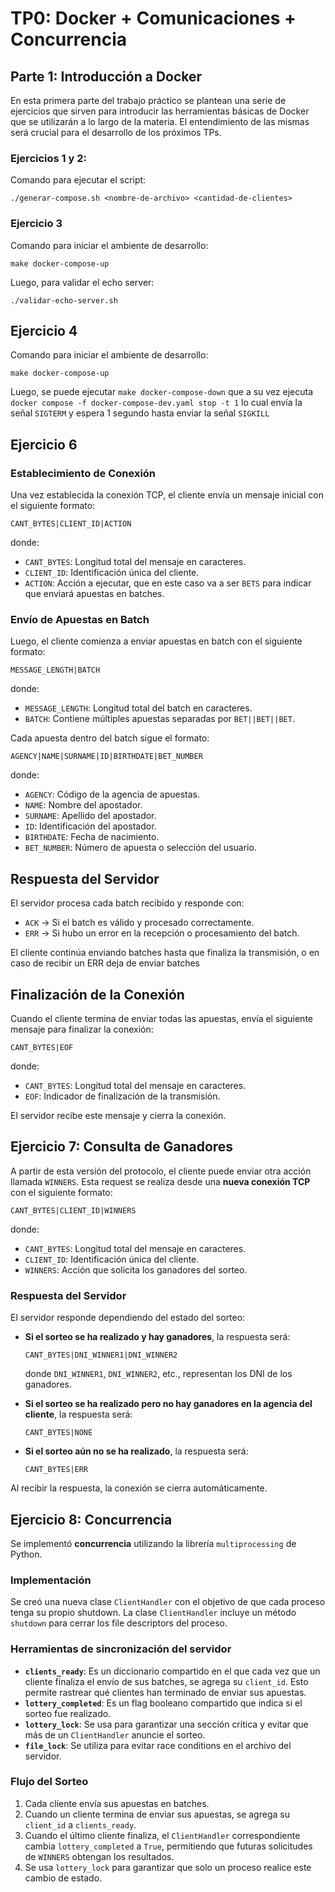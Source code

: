# TP0: Docker + Comunicaciones + Concurrencia

## Parte 1: Introducción a Docker
En esta primera parte del trabajo práctico se plantean una serie de ejercicios que sirven para introducir las herramientas básicas de Docker que se utilizarán a lo largo de la materia. El entendimiento de las mismas será crucial para el desarrollo de los próximos TPs.

### Ejercicios 1 y 2:
Comando para ejecutar el script:

`./generar-compose.sh <nombre-de-archivo> <cantidad-de-clientes>`

### Ejercicio 3
Comando para iniciar el ambiente de desarrollo:

`make docker-compose-up`

Luego, para validar el echo server:

`./validar-echo-server.sh`

## Ejercicio 4
Comando para iniciar el ambiente de desarrollo:

`make docker-compose-up`

Luego, se puede ejecutar `make docker-compose-down` que a su vez ejecuta `docker compose -f docker-compose-dev.yaml stop -t 1` lo cual envía la señal `SIGTERM` y espera 1 segundo hasta enviar la señal `SIGKILL`


## Ejercicio 6
### Establecimiento de Conexión
Una vez establecida la conexión TCP, el cliente envía un mensaje inicial con el siguiente formato:

```
CANT_BYTES|CLIENT_ID|ACTION
```

donde:
- `CANT_BYTES`: Longitud total del mensaje en caracteres.
- `CLIENT_ID`: Identificación única del cliente.
- `ACTION`: Acción a ejecutar, que en este caso va a ser `BETS` para indicar que enviará apuestas en batches.

### Envío de Apuestas en Batch
Luego, el cliente comienza a enviar apuestas en batch con el siguiente formato:

```
MESSAGE_LENGTH|BATCH
```

donde:
- `MESSAGE_LENGTH`: Longitud total del batch en caracteres.
- `BATCH`: Contiene múltiples apuestas separadas por `BET||BET||BET`.

Cada apuesta dentro del batch sigue el formato:

```
AGENCY|NAME|SURNAME|ID|BIRTHDATE|BET_NUMBER
```

donde:
- `AGENCY`: Código de la agencia de apuestas.
- `NAME`: Nombre del apostador.
- `SURNAME`: Apellido del apostador.
- `ID`: Identificación del apostador.
- `BIRTHDATE`: Fecha de nacimiento.
- `BET_NUMBER`: Número de apuesta o selección del usuario.

## Respuesta del Servidor
El servidor procesa cada batch recibido y responde con:

- `ACK` → Si el batch es válido y procesado correctamente.
- `ERR` → Si hubo un error en la recepción o procesamiento del batch.

El cliente continúa enviando batches hasta que finaliza la transmisión, o en caso de recibir un ERR deja de enviar batches

## Finalización de la Conexión
Cuando el cliente termina de enviar todas las apuestas, envía el siguiente mensaje para finalizar la conexión:

```
CANT_BYTES|EOF
```

donde:
- `CANT_BYTES`: Longitud total del mensaje en caracteres.
- `EOF`: Indicador de finalización de la transmisión.

El servidor recibe este mensaje y cierra la conexión.

## Ejercicio 7: Consulta de Ganadores
A partir de esta versión del protocolo, el cliente puede enviar otra acción llamada `WINNERS`. Esta request se realiza desde una **nueva conexión TCP** con el siguiente formato:

```
CANT_BYTES|CLIENT_ID|WINNERS
```

donde:
- `CANT_BYTES`: Longitud total del mensaje en caracteres.
- `CLIENT_ID`: Identificación única del cliente.
- `WINNERS`: Acción que solicita los ganadores del sorteo.

### Respuesta del Servidor
El servidor responde dependiendo del estado del sorteo:

- **Si el sorteo se ha realizado y hay ganadores**, la respuesta será:

  ```
  CANT_BYTES|DNI_WINNER1|DNI_WINNER2
  ```
  donde `DNI_WINNER1`, `DNI_WINNER2`, etc., representan los DNI de los ganadores.

- **Si el sorteo se ha realizado pero no hay ganadores en la agencia del cliente**, la respuesta será:

  ```
  CANT_BYTES|NONE
  ```

- **Si el sorteo aún no se ha realizado**, la respuesta será:

  ```
  CANT_BYTES|ERR
  ```

Al recibir la respuesta, la conexión se cierra automáticamente.


## Ejercicio 8: Concurrencia
Se implementó **concurrencia** utilizando la librería `multiprocessing` de Python.

### Implementación
Se creó una nueva clase `ClientHandler` con el objetivo de que cada proceso tenga su propio shutdown. La clase `ClientHandler` incluye un método `shutdown` para cerrar los file descriptors del proceso.


### Herramientas de sincronización del servidor
- **`clients_ready`**: Es un diccionario compartido en el que cada vez que un cliente finaliza el envío de sus batches, se agrega su `client_id`. Esto permite rastrear qué clientes han terminado de enviar sus apuestas.
- **`lottery_completed`**: Es un flag booleano compartido que indica si el sorteo fue realizado.
- **`lottery_lock`**: Se usa para garantizar una sección crítica y evitar que más de un `ClientHandler` anuncie el sorteo.
- **`file_lock`**: Se utiliza para evitar race conditions en el archivo del servidor.

### Flujo del Sorteo
1. Cada cliente envía sus apuestas en batches.
2. Cuando un cliente termina de enviar sus apuestas, se agrega su `client_id` a `clients_ready`.
3. Cuando el último cliente finaliza, el `ClientHandler` correspondiente cambia `lottery_completed` a `True`, permitiendo que futuras solicitudes de `WINNERS` obtengan los resultados.
4. Se usa `lottery_lock` para garantizar que solo un proceso realice este cambio de estado.

